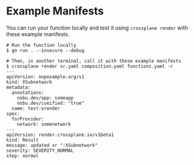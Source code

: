 # Example Manifests

You can run your function locally and test it using `crossplane render`
with these example manifests.

```shell
# Run the function locally
$ go run . --insecure --debug
```

```shell
# Then, in another terminal, call it with these example manifests
$ crossplane render xr.yaml composition.yaml functions.yaml -r
---
apiVersion: nopexample.org/v1
kind: XSubnetwork
metadata:
  annotations:
    nobu.dev/app: someapp
    nobu.dev/cueified: "true"
  name: test-xrender
spec:
  forProvider:
    network: somenetwork
---
apiVersion: render.crossplane.io/v1beta1
kind: Result
message: updated xr ":XSubnetwork"
severity: SEVERITY_NORMAL
step: normal
```
